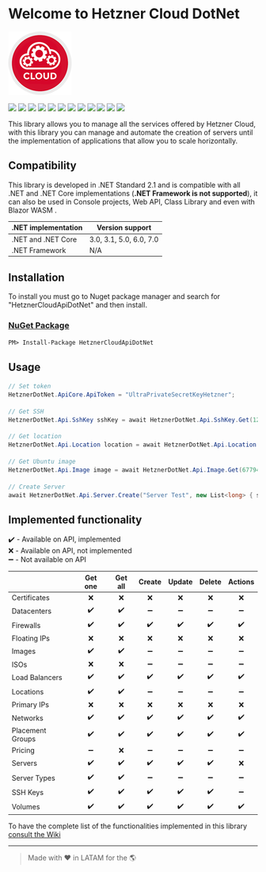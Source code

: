 # Welcome to Hetzner Cloud DotNet

![Hetzner Cloud DotNet](https://raw.githubusercontent.com/ljchuello/Hetzner-Cloud-DotNet/master/icon_128.png)

![](https://sonarcloud.io/api/project_badges/measure?project=ljchuello_Hetzner-Cloud-DotNet&metric=security_rating) ![](https://sonarcloud.io/api/project_badges/measure?project=ljchuello_Hetzner-Cloud-DotNet&metric=bugs) ![](https://sonarcloud.io/api/project_badges/measure?project=ljchuello_Hetzner-Cloud-DotNet&metric=vulnerabilities) ![](https://img.shields.io/nuget/v/HetznerCloudApiDotNet) ![](https://img.shields.io/nuget/dt/HetznerCloudApiDotNet) ![](https://sonarcloud.io/api/project_badges/measure?project=ljchuello_Hetzner-Cloud-DotNet&metric=reliability_rating) ![](https://img.shields.io/github/languages/code-size/ljchuello/Hetzner-Cloud-DotNet) ![](https://sonarcloud.io/api/project_badges/measure?project=ljchuello_Hetzner-Cloud-DotNet&metric=ncloc) ![](https://img.shields.io/github/languages/top/ljchuello/Hetzner-Cloud-DotNet) ![](https://sonarcloud.io/api/project_badges/measure?project=ljchuello_Hetzner-Cloud-DotNet&metric=sqale_rating) ![](https://img.shields.io/github/contributors/ljchuello/Hetzner-Cloud-DotNet) ![](https://img.shields.io/github/last-commit/ljchuello/Hetzner-Cloud-DotNet)

This library allows you to manage all the services offered by Hetzner Cloud, with this library you can manage and automate the creation of servers until the implementation of applications that allow you to scale horizontally.

## Compatibility

This library is developed in .NET Standard 2.1 and is compatible with all .NET and .NET Core implementations (**.NET Framework is not supported**), it can also be used in Console projects, Web API, Class Library and even with Blazor WASM .

| .NET implementation        	| Version support         	|
|----------------------------	|-------------------------	|
| .NET and .NET Core         	| 3.0, 3.1, 5.0, 6.0, 7.0 	|
| .NET Framework             	| N/A                     	|

## Installation

To install you must go to Nuget package manager and search for "HetznerCloudApiDotNet" and then install.



### [NuGet Package](https://www.nuget.org/packages/HetznerCloudApiDotNet/)

    PM> Install-Package HetznerCloudApiDotNet

## Usage

```csharp
// Set token
HetznerDotNet.ApiCore.ApiToken = "UltraPrivateSecretKeyHetzner";

// Get SSH
HetznerDotNet.Api.SshKey sshKey = await HetznerDotNet.Api.SshKey.Get(123456789);

// Get location
HetznerDotNet.Api.Location location = await HetznerDotNet.Api.Location.Get(3);

// Get Ubuntu image
HetznerDotNet.Api.Image image = await HetznerDotNet.Api.Image.Get(67794396);

// Create Server
await HetznerDotNet.Api.Server.Create("Server Test", new List<long> { sshKey.Id }, location.Id, image.Id, 15);
```

## Implemented functionality

:heavy_check_mark: - Available on API, implemented\
:x: - Available on API, not implemented\
:heavy_minus_sign:  - Not available on API

|  | Get one | Get all | Create | Update | Delete | Actions |
|--|:--:|:--:|:--:|:--:|:--:|:--:|
| Certificates | :x: | :x: | :x: | :x: | :x: | :x: |
| Datacenters | :heavy_check_mark: | :heavy_check_mark: | :heavy_minus_sign: | :heavy_minus_sign: | :heavy_minus_sign: | :heavy_minus_sign: |
| Firewalls | :heavy_check_mark: | :heavy_check_mark: | :heavy_check_mark: | :heavy_check_mark: | :heavy_check_mark: | :heavy_check_mark: |
| Floating IPs | :x: | :x: | :x: | :x: | :x: | :x: |
| Images | :heavy_check_mark: | :heavy_check_mark: | :heavy_minus_sign: | :heavy_minus_sign: | :heavy_minus_sign: | :heavy_minus_sign: |
| ISOs | :x: | :x: | :heavy_minus_sign: | :heavy_minus_sign: | :heavy_minus_sign: | :heavy_minus_sign: |
| Load Balancers | :heavy_check_mark: | :heavy_check_mark: | :heavy_check_mark: | :heavy_check_mark: | :heavy_check_mark: | :heavy_check_mark: |
| Locations | :heavy_check_mark: | :heavy_check_mark: | :heavy_minus_sign: | :heavy_minus_sign: | :heavy_minus_sign: | :heavy_minus_sign: |
| Primary IPs | :x: | :x: | :x: | :x: | :x: | :x: |
| Networks | :heavy_check_mark: | :heavy_check_mark: | :heavy_check_mark: | :heavy_check_mark: | :heavy_check_mark: | :heavy_check_mark: |
| Placement Groups | :heavy_check_mark: | :heavy_check_mark: | :heavy_check_mark: | :heavy_check_mark: | :heavy_check_mark: | :heavy_check_mark: |
| Pricing | :heavy_minus_sign: | :x: | :heavy_minus_sign: | :heavy_minus_sign: | :heavy_minus_sign: | :heavy_minus_sign: |
| Servers | :heavy_check_mark: | :heavy_check_mark: | :heavy_check_mark: | :heavy_check_mark: | :heavy_check_mark: | :x: |
| Server Types | :heavy_check_mark: | :heavy_check_mark: | :heavy_minus_sign: | :heavy_minus_sign: | :heavy_minus_sign: | :heavy_minus_sign: |
| SSH Keys | :heavy_check_mark: | :heavy_check_mark: | :heavy_check_mark: | :heavy_check_mark: | :heavy_check_mark: | :heavy_minus_sign: |
| Volumes | :heavy_check_mark: | :heavy_check_mark: | :heavy_check_mark: | :heavy_check_mark: | :heavy_check_mark: | :heavy_check_mark: |

To have the complete list of the functionalities implemented in this library [consult the Wiki](https://github.com/ljchuello/Hetzner-Cloud-DotNet/wiki)

---

> Made with ❤️ in LATAM for the 🌎
